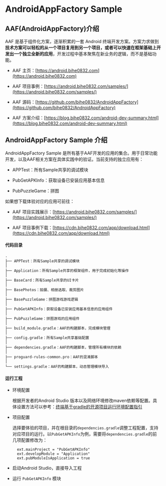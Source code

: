 # AndroidAppFactory Sample

## AAF(AndroidAppFactory)介绍

AAF 是基于组件化方案，逐渐积累的一套 Android 终端开发方案。方案力求做到**技术方案可以轻松的从一个项目复用到另一个项目，或者可以快速在框架基础上开发出一个独立全新的应用**，开发过程中基本聚焦在新业务的逻辑，而不是基础功能。


- AAF 主页：[https://android.bihe0832.com](https://android.bihe0832.com)

- AAF 项目事例：[https://android.bihe0832.com/samples/](https://android.bihe0832.com/samples/)

- AAF 源码：[https://github.com/bihe0832/AndroidAppFactory](https://github.com/bihe0832/AndroidAppFactory)
		
- AAF 方案介绍：[https://blog.bihe0832.com/android-dev-summary.html](https://blog.bihe0832.com/android-dev-summary.html)
	
## AndroidAppFactory Sample 介绍

AndroidAppFactory Sample 是所有基于AAF开发的应用的集合。用于日常功能开发，以及AAF相关方案在具体实践中的验证。当前支持的独立应用有：

- APPTest：所有Sample共享的调试模块

- PubGetAPKInfo：获取设备已安装应用基本信息

- PubPuzzleGame：拼图

如果想下载体验对应的应用可前往：

- AAF 项目实践展示：[https://android.bihe0832.com/samples/](https://android.bihe0832.com/samples/)

- AAF 项目事例下载：[https://cdn.bihe0832.com/app/download.html](https://cdn.bihe0832.com/app/download.html)

#### 代码目录

	.
	├── APPTest：所有Sample共享的调试模块
	│
	├── Application：所有Sample共享的框架组件，用于完成初始化等操作
	│
	├── BaseCard：所有Sample共享的UI卡片
	│
	├── BasePhotos：拍摄、相册选取、裁剪图片
	│
	├── BasePuzzleGame：拼图游戏游戏逻辑
	│
	├── PubGetAPKInfo：获取设备已安装应用基本信息的应用组件
	│
	├── PubPuzzleGame：拼图游戏的应用组件
	│
	├── build_module.gradle：AAF的构建脚本，完成模块管理
	│
	├── config.gradle：所有Sample共享基础配置
	│
	├── dependencies.gradle：AAF的构建脚本，管理所有模块的依赖
	│
	├── proguard-rules-common.pro：AAF的混淆脚本
	│
	└── settings.gradle：AAF的构建脚本，动态管理模块导入

#### 运行工程

- 环境配置

	根据开发者的Android Studio 版本以及网络环境修改maven依赖等配置。具体设置方法可以参考：[终端基于gradle的开源项目运行环境配置指引](https://blog.bihe0832.com/android-as-gradle-config.html)

- 项目配置

	选择要体验的项目，并在根目录的`dependencies.gradle`调整工程配置，支持对应项目的运行。以`PubGetAPKInfo`为例，需要将`dependencies.gradle`的前几项配置修改为：

		ext.mainProject = "PubGetAPKInfo"
		ext.developModule = "Application"
		ext.pubModuleIsApplication = true

- 启动Android Studio，直接导入工程

- 运行 `PubGetAPKInfo` 模块

